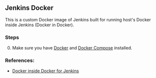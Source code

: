## Jenkins Docker

This is a custom Docker image of Jenkins built for running host's Docker inside Jenkins (Docker in Docker).

### Steps

0. Make sure you have [Docker]() and [Docker Compose]() installed.

### References:

- [Docker inside Docker for Jenkins](https://itnext.io/docker-inside-docker-for-jenkins-d906b7b5f527)
